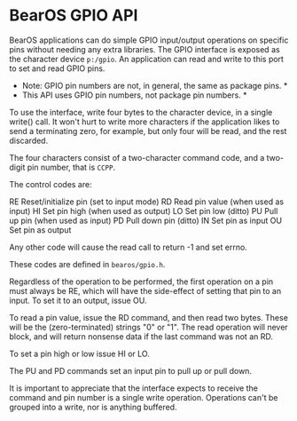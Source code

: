 # BearOS GPIO API

BearOS applications can do simple GPIO input/output operations on specific
pins without needing any extra libraries. The GPIO interface is exposed
as the character device `p:/gpio`. An application can read and write to
this port to set and read GPIO pins.

* Note: GPIO pin numbers are not, in general, the same as package pins. *
* This API uses GPIO pin numbers, not package pin numbers. * 

To use the interface, write four bytes to the character device, in a
single write() call. It won't hurt to write more characters if the application
likes to send a terminating zero, for example, but only four will be read,
and the rest discarded. 

The four characters consist of a two-character command code, and a two-digit
pin number, that is `CCPP`.

The control codes are:

RE  Reset/initialize pin (set to input mode)
RD  Read pin value (when used as input)
HI  Set pin high (when used as output)
LO  Set pin low (ditto)
PU  Pull up pin (when used as input)
PD  Pull down pin (ditto)
IN  Set pin as input
OU  Set pin as output

Any other code will cause the read call to return -1 and set errno.

These codes are defined in `bearos/gpio.h`.

Regardless of the operation to be performed, the first operation on a 
pin must always be RE, which will have the side-effect of setting that
pin to an input. To set it to an output, issue OU.

To read a pin value, issue the RD command, and then read two bytes. 
These will be the (zero-terminated) strings "0" or "1". The read operation
will never block, and will return nonsense data if the last command was
not an RD.

To set a pin high or low issue HI or LO.

The PU and PD commands set an input pin to pull up or pull down.

It is important to appreciate that the interface expects to receive 
the command and pin number is a single write operation. Operations can't
be grouped into a write, nor is anything buffered.




